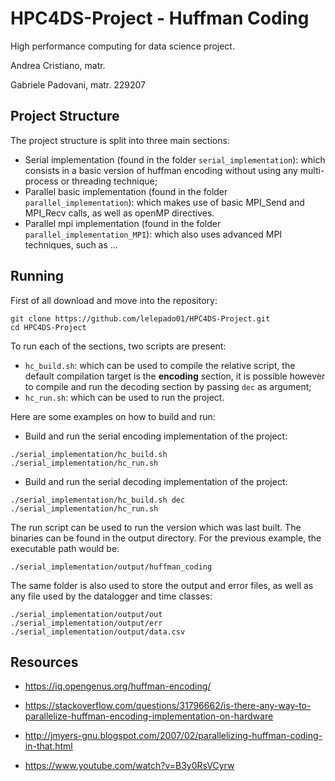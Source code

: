 # HPC4DS-Project - Huffman Coding

High performance computing for data science project.

Andrea Cristiano, matr.

Gabriele Padovani, matr. 229207

## Project Structure

The project structure is split into three main sections: 
- Serial implementation (found in the folder `serial_implementation`): which consists in a basic version of huffman encoding without using any multi-process or threading technique; 
- Parallel basic implementation (found in the folder `parallel_implementation`): which makes use of basic MPI_Send and MPI_Recv calls, as well as openMP directives.
- Parallel mpi implementation (found in the folder `parallel_implementation_MPI`): which also uses advanced MPI techniques, such as ...

## Running

First of all download and move into the repository: 
```
git clone https://github.com/lelepado01/HPC4DS-Project.git 
cd HPC4DS-Project
```

To run each of the sections, two scripts are present:
 - `hc_build.sh`: which can be used to compile the relative script, the default compilation target is the **encoding** section, it is possible however to compile and run the decoding section by passing `dec` as argument; 
 - `hc_run.sh`: which can be used to run the project.
 
Here are some examples on how to build and run: 
 - Build and run the serial encoding implementation of the project: 
 ```
 ./serial_implementation/hc_build.sh
 ./serial_implementation/hc_run.sh
 ```
 - Build and run the serial decoding implementation of the project:  
 ```
 ./serial_implementation/hc_build.sh dec
 ./serial_implementation/hc_run.sh
 ```

The run script can be used to run the version which was last built. The binaries can be found in the output directory. For the previous example, the executable path would be: 
```
./serial_implementation/output/huffman_coding
```

The same folder is also used to store the output and error files, as well as any file used by the datalogger and time classes: 
```
./serial_implementation/output/out
./serial_implementation/output/err
./serial_implementation/output/data.csv
```

## Resources

- https://iq.opengenus.org/huffman-encoding/
- https://stackoverflow.com/questions/31796662/is-there-any-way-to-parallelize-huffman-encoding-implementation-on-hardware
- http://jmyers-gnu.blogspot.com/2007/02/parallelizing-huffman-coding-in-that.html

- https://www.youtube.com/watch?v=B3y0RsVCyrw
